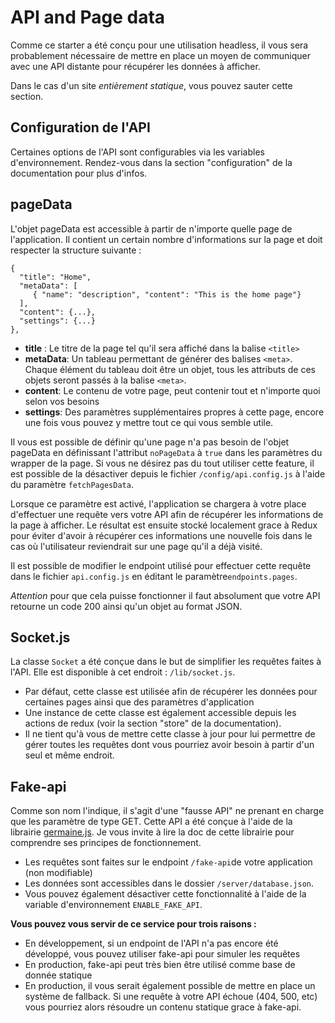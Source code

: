 # API and Page data

Comme ce starter a été conçu pour une utilisation headless, il vous sera probablement nécessaire de mettre en place un moyen de communiquer avec une API distante pour récupérer les données à afficher.

Dans le cas d'un site *entièrement statique*, vous pouvez sauter cette section.

## Configuration de l'API

Certaines options de l'API sont configurables via les variables d'environnement. Rendez-vous dans la section "configuration" de la documentation pour plus d'infos. 


## pageData

L'objet pageData est accessible à partir de n'importe quelle page de l'application. Il contient un certain nombre d'informations sur la page et doit respecter la structure suivante : 

    {  
      "title": "Home",
      "metaData": [  
	     { "name": "description", "content": "This is the home page"}  
	  ],
	  "content": {...},
	  "settings": {...} 
    },

- **title** : Le titre de la page tel qu'il sera affiché dans la balise `<title>` 
- **metaData**: Un tableau permettant de générer des balises `<meta>`. Chaque élément du tableau doit être un objet, tous les attributs de ces objets seront passés à la balise `<meta>`.
- **content**: Le contenu de votre page, peut contenir tout et n'importe quoi selon vos besoins
- **settings**: Des paramètres supplémentaires propres à cette page, encore une fois vous pouvez y mettre tout ce qui vous semble utile. 

Il vous est possible de définir qu'une page n'a pas besoin de l'objet pageData en définissant l'attribut `noPageData` à `true` dans les paramètres du wrapper de la page. Si vous ne désirez pas du tout utiliser cette feature, il est possible de la désactiver depuis le fichier `/config/api.config.js` à l'aide du paramètre `fetchPagesData`.

Lorsque ce paramètre est activé, l'application se chargera à votre place d'effectuer une requête vers votre API afin de récupérer les informations de la page à afficher.
Le résultat est ensuite stocké localement grace à Redux pour éviter d'avoir à récupérer ces informations une nouvelle fois dans le cas où l'utilisateur
reviendrait sur une page qu'il a déjà visité.

Il est possible de modifier le endpoint utilisé pour effectuer cette requête dans le fichier `api.config.js` en éditant le paramètre`endpoints.pages`.

*Attention* pour que cela puisse fonctionner il faut absolument que votre API retourne un code 200 ainsi qu'un objet au format JSON. 

## Socket.js

La classe `Socket` a été conçue dans le but de simplifier les requêtes faites à l'API. Elle est disponible à cet endroit : `/lib/socket.js`.

- Par défaut, cette classe est utilisée afin de récupérer les données pour certaines pages ainsi que des paramètres d'application
- Une instance de cette classe est également accessible depuis les actions de redux (voir la section "store" de la documentation).
- Il ne tient qu'à vous de mettre cette classe à jour pour lui permettre de gérer toutes les requêtes dont vous pourriez avoir besoin à partir d'un seul et même endroit. 


## Fake-api

Comme son nom l'indique, il s'agit d'une "fausse API" ne prenant en charge que les paramètre de type GET. Cette API a été conçue à l'aide de la librairie [germaine.js](https://github.com/chuck-durst/germaine). Je vous invite à lire la doc de cette librairie pour comprendre ses principes de fonctionnement.

- Les requêtes sont faites sur le endpoint `/fake-api`de votre application (non modifiable)
- Les données sont accessibles dans le dossier `/server/database.json`. 
- Vous pouvez également désactiver cette fonctionnalité à l'aide de la variable d'environnement `ENABLE_FAKE_API`. 

**Vous pouvez vous servir de ce service pour trois raisons :**
- En développement, si un endpoint de l'API n'a pas encore été développé, vous pouvez utiliser fake-api pour simuler les requêtes
- En production, fake-api peut très bien être utilisé comme base de donnée statique 
- En production, il vous serait également possible de mettre en place un système de fallback. Si une requête à votre API échoue (404, 500, etc) vous pourriez alors résoudre un contenu statique grace à fake-api.


